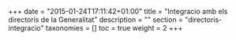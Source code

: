 +++
date        = "2015-01-24T17:11:42+01:00"
title       = "Integracio amb els directoris de la Generalitat"
description = ""
section     = "directoris-integracio"
taxonomies  = []
toc 		= true
weight 		= 2
+++



<script>
window.location.href = "/directoris-integracio/";
</script>
